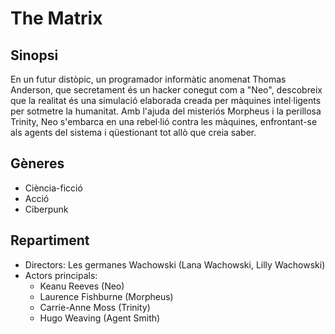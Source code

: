# The Matrix

## Sinopsi
En un futur distòpic, un programador informàtic anomenat Thomas Anderson, que secretament és un hacker conegut com a "Neo", descobreix que la realitat és una simulació elaborada creada per màquines intel·ligents per sotmetre la humanitat. Amb l'ajuda del misteriós Morpheus i la perillosa Trinity, Neo s'embarca en una rebel·lió contra les màquines, enfrontant-se als agents del sistema i qüestionant tot allò que creia saber.

## Gèneres
- Ciència-ficció
- Acció
- Ciberpunk

## Repartiment
- Directors: Les germanes Wachowski (Lana Wachowski, Lilly Wachowski)
- Actors principals:
    - Keanu Reeves (Neo)
    - Laurence Fishburne (Morpheus)
    - Carrie-Anne Moss (Trinity)
    - Hugo Weaving (Agent Smith)
